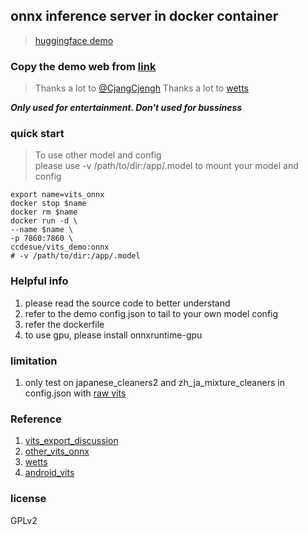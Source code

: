 ## onnx inference server in docker container

> [huggingface demo](https://huggingface.co/spaces/ccds/19_onnx)

### Copy the demo web from [link](https://huggingface.co/spaces/skytnt/moe-japanese-tts/tree/main)

> Thanks a lot to [@CjangCjengh](https://github.com/CjangCjengh)
> Thanks a lot to [wetts](https://github.com/wenet-e2e/wetts)

***Only used for entertainment.
Don't used for bussiness***

### quick start

> To use other model and config<br> please use -v /path/to/dir:/app/.model to mount your model and config

```shell
export name=vits_onnx
docker stop $name
docker rm $name
docker run -d \
--name $name \
-p 7860:7860 \
ccdesue/vits_demo:onnx
# -v /path/to/dir:/app/.model
```

### Helpful info

1. please read the source code to better understand
2. refer to the demo config.json to tail to your own model config
3. refer the dockerfile
4. to use gpu, please install onnxruntime-gpu

### limitation

1. only test on japanese_cleaners2 and zh_ja_mixture_cleaners in config.json
   with  [raw vits](https://github.com/jaywalnut310/vits)

### Reference

1. [vits_export_discussion](https://github.com/MasayaKawamura/MB-iSTFT-VITS/issues/8)
2. [other_vits_onnx](https://github.com/NaruseMioShirakana/VitsOnnx)
3. [wetts](https://github.com/wenet-e2e/wetts)
4. [android_vits](https://github.com/weirdseed/Vits-Android-ncnn)

### license

GPLv2